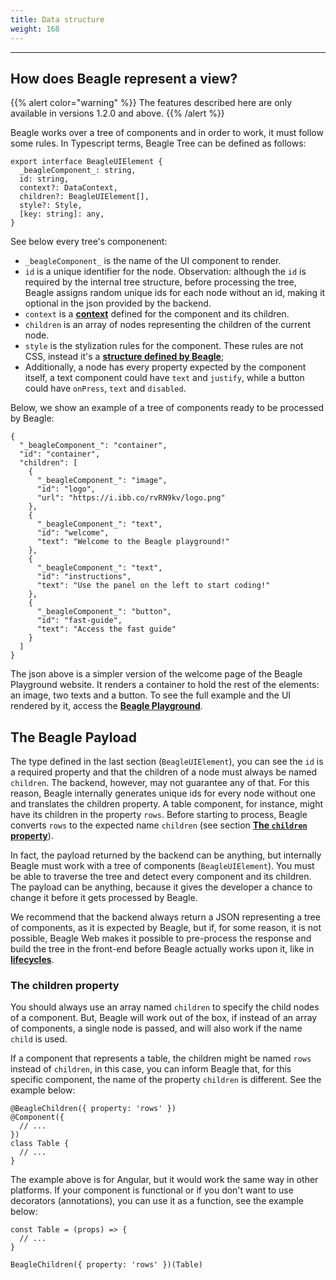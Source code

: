 ```yaml
---
title: Data structure
weight: 168
---
```


---

## How does Beagle represent a view?

{{% alert color="warning" %}}
The features described here are only available in versions 1.2.0 and above.
{{% /alert %}}

Beagle works over a tree of components and in order to work, it must follow some rules. In Typescript terms, Beagle Tree can be defined as follows:

```text
export interface BeagleUIElement {
  _beagleComponent_: string,
  id: string,
  context?: DataContext,
  children?: BeagleUIElement[],
  style?: Style,
  [key: string]: any,
}
```

See below every tree's componenent: 

* `_beagleComponent_` is the name of the UI component to render.
* `id` is a unique identifier for the node. Observation: although the `id` is required by the internal tree structure, before processing the tree, Beagle assigns random unique ids for each node without an id, making it optional in the json provided by the backend.
* `context` is a [**context**](/docs/api/context/) defined for the component and its children.
* `children` is an array of nodes representing the children of the current node.
* `style` is the stylization rules for the component. These rules are not CSS, instead it's a [**structure defined by Beagle**](/docs/resources/style/web#stylizing-components-through-json);
* Additionally, a node has every property expected by the component itself, a text component could have `text` and `justify`, while a button could have `onPress`, `text` and `disabled`.

Below, we show an example of a tree of components ready to be processed by Beagle:

```text
{
  "_beagleComponent_": "container",
  "id": "container",
  "children": [
    {
      "_beagleComponent_": "image",
      "id": "logo",
      "url": "https://i.ibb.co/rvRN9kv/logo.png"
    },
    {
      "_beagleComponent_": "text",
      "id": "welcome",
      "text": "Welcome to the Beagle playground!"
    },
    {
      "_beagleComponent_": "text",
      "id": "instructions",
      "text": "Use the panel on the left to start coding!"
    },
    {
      "_beagleComponent_": "button",
      "id": "fast-guide",
      "text": "Access the fast guide"
    }
  ]
}
```

The json above is a simpler version of the welcome page of the Beagle Playground website. It renders a container to hold the rest of the elements: an image, two texts and a button. To see the full example and the UI rendered by it, access the [**Beagle Playground**](https://beagle-playground.netlify.app/).

## The Beagle Payload

The type defined in the last section \(`BeagleUIElement`\), you can see the `id` is a required property and that the children of a node must always be named `children`. The backend, however, may not guarantee any of that. For this reason, Beagle internally generates unique ids for every node without one and translates the children property. A table component, for instance, might have its children in the property `rows`. Before starting to process, Beagle converts `rows` to the expected name `children` \(see section [**The `children` property**](#the-children-property)\).

In fact, the payload returned by the backend can be anything, but internally Beagle must work with a tree of components \(`BeagleUIElement`\). You must be able to traverse the tree and detect every component and its children. The payload can be anything, because it gives the developer a chance to change it before it gets processed by Beagle.

We recommend that the backend always return a JSON representing a tree of components, as it is expected by Beagle, but if, for some reason, it is not possible, Beagle Web makes it possible to pre-process the response and build the tree in the front-end before Beagle actually works upon it, like in [**lifecycles**](/docs/resources/customization/beagle-for-web/advanced-topics/rendering/#lifecycles).

### The children property

You should always use an array named `children` to specify the child nodes of a component. But, Beagle will work out of the box, if instead of an array of components, a single node is passed, and will also work if the name `child` is used. 

If a component that represents a table, the children might be named `rows` instead of `children`, in this case, you can inform Beagle that, for this specific component, the name of the property `children` is different. See the example below:

```text
@BeagleChildren({ property: 'rows' })
@Component({
  // ...
})
class Table {
  // ...
}
```

The example above is for Angular, but it would work the same way in other platforms. If your component is functional or if you don't want to use decorators \(annotations\), you can use it as a function, see the example below:

```text
const Table = (props) => {
  // ...
}

BeagleChildren({ property: 'rows' })(Table)
```
